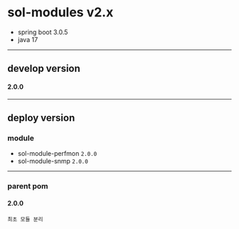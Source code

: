 # sol-modules v2.x
- spring boot 3.0.5
- java 17

---

## develop version
#### 2.0.0
    

---
## deploy version
### module
- sol-module-perfmon `2.0.0`
- sol-module-snmp `2.0.0`

___

### parent pom
#### 2.0.0
    최초 모듈 분리
